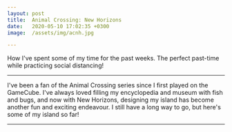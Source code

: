 ```yaml
---
layout: post
title:  Animal Crossing: New Horizons
date:   2020-05-10 17:02:35 +0300
image:  /assets/img/acnh.jpg

---
```

How I've spent some of my time for the past weeks. The perfect past-time while practicing social distancing!

---
I've been a fan of the Animal Crossing series since I first played on the GameCube.
I've always loved filling my encyclopedia and museum with fish and bugs, and now with New Horizons, designing my island has become another
fun and exciting endeavour.
I still have a long way to go, but here's some of my island so far!

---

<img src="{{site.baseurl}}/assets/img/acnh8.jpg" alt="">
<img src="{{site.baseurl}}/assets/img/acnh2.jpg" alt="">
<img src="{{site.baseurl}}/assets/img/acnh3.jpg" alt="">
<img src="{{site.baseurl}}/assets/img/acnh5.jpg" alt="">
<img src="{{site.baseurl}}/assets/img/acnh4.jpg" alt="">
<img src="{{site.baseurl}}/assets/img/acnh7.jpg" alt="">
<img src="{{site.baseurl}}/assets/img/acnh6.jpg" alt="">
<img src="{{site.baseurl}}/assets/img/acnh1.jpg" alt="">
